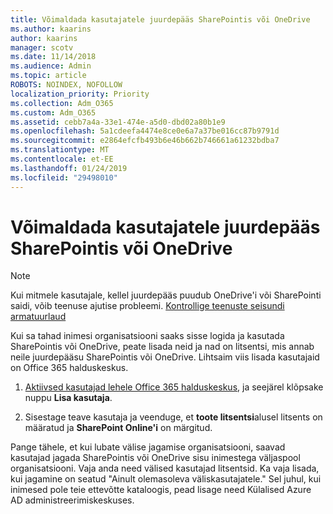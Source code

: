```yaml
---
title: Võimaldada kasutajatele juurdepääs SharePointis või OneDrive
ms.author: kaarins
author: kaarins
manager: scotv
ms.date: 11/14/2018
ms.audience: Admin
ms.topic: article
ROBOTS: NOINDEX, NOFOLLOW
localization_priority: Priority
ms.collection: Adm_O365
ms.custom: Adm_O365
ms.assetid: cebb7a4a-33e1-474e-a5d0-dbd02a80b1e9
ms.openlocfilehash: 5a1cdeefa4474e8ce0e6a7a37be016cc87b9791d
ms.sourcegitcommit: e2864efcfb493b6e46b662b746661a61232bdba7
ms.translationtype: MT
ms.contentlocale: et-EE
ms.lasthandoff: 01/24/2019
ms.locfileid: "29498010"
---
```

# <a name="give-users-access-to-sharepoint-and-onedrive"></a>Võimaldada kasutajatele juurdepääs SharePointis või OneDrive

> [!NOTE]
> Kui mitmele kasutajale, kellel juurdepääs puudub OneDrive'i või SharePointi saidi, võib teenuse ajutise probleemi. [Kontrollige teenuste seisundi armatuurlaud](https://portal.office.com/adminportal/home#/servicehealth)
  
Kui sa tahad inimesi organisatsiooni saaks sisse logida ja kasutada SharePointis või OneDrive, peate lisada neid ja nad on litsentsi, mis annab neile juurdepääsu SharePointis või OneDrive. Lihtsaim viis lisada kasutajaid on Office 365 halduskeskus.
  
1. [Aktiivsed kasutajad lehele Office 365 halduskeskus](https://portal.office.com/adminportal/home#/users), ja seejärel klõpsake nuppu **Lisa kasutaja**.
    
2. Sisestage teave kasutaja ja veenduge, et **toote litsentsi**alusel litsents on määratud ja **SharePoint Online'i** on märgitud. 
    
Pange tähele, et kui lubate välise jagamise organisatsiooni, saavad kasutajad jagada SharePointis või OneDrive sisu inimestega väljaspool organisatsiooni. Vaja anda need välised kasutajad litsentsid. Ka vaja lisada, kui jagamine on seatud "Ainult olemasoleva väliskasutajatele." Sel juhul, kui inimesed pole teie ettevõtte kataloogis, pead lisage need Külalised Azure AD administreerimiskeskuses.
  

